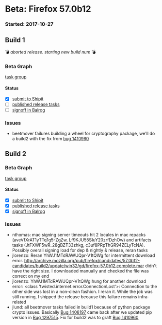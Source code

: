 # Beta: Firefox 57.0b12

### Started: 2017-10-27

## Build 1
:bomb: _aborted release. starting new build num_ :bomb:

### Beta Graph
[task group](https://tools.taskcluster.net/push-inspector/#/JwEu-nKsSOSz6Tt6WoZdBw)


#### Status
- [x] [submit to Shipit](https://wiki.mozilla.org/Release:Release_Automation_on_Mercurial:Starting_a_Release#Submit_to_Ship_It)
- [ ] [published release tasks](../how-tos/relpro.md#4-publish-release)
- [ ] [signoff in Balrog](../how-tos/relpro.md#3-signoffs)

### Issues
- beetmover failures building a wheel for cryptography package, we'll do a build2 with the fix from [bug 1410960](https://bugzilla.mozilla.org/show_bug.cgi?id=1410960)
## Build 2

### Beta Graph
[task group](https://tools.taskcluster.net/push-inspector/#/JHWirlAPQLWFFVsrpwUgsg)


#### Status
- [x] [submit to Shipit](https://wiki.mozilla.org/Release:Release_Automation_on_Mercurial:Starting_a_Release#Submit_to_Ship_It)
- [x] [published release tasks](../how-tos/relpro.md#4-publish-release)
- [x] [signoff in Balrog](../how-tos/relpro.md#3-signoffs)

### Issues
- nthomas: mac signing server timeouts hit 2 locales in mac repacks (aveVfXrAT1yTTq1g5-ZgZw, Lf9KJU55SIuY20zrfDzhOw) and artifacts tasks (JtFXWF5wR_28gBZT33zhkg, c3uf8PRpThGR94ZELyTcNA). Possibly overall signing load for dep & nightly & release, reran tasks
- jlorenzo: Reran YhWJ1MTdRAWUQpr-V1tQWg for intermittent download error. http://archive.mozilla.org/pub/firefox/candidates/57.0b12-candidates/build2/update/win32/gd/firefox-57.0b12.complete.mar didn't have the right size. I downloaded manually and checked the file was correct on my end
- jlorenzo: YhWJ1MTdRAWUQpr-V1tQWg hung for another download error: <class 'twisted.internet.error.ConnectionLost'>: Connection to the other side was lost in a non-clean fashion. I reran it. While the job was still running, I shipped the release because this failure remains infra-related
- jlund: all beetmover tasks failed in build1 because of python package crypto issues. Basically [Bug 1408197](https://bugzil.la/1408197) came back after we updated pip version in [Bug 1297515](https://bugzil.la/1297515). Fix for build2 was to graft [Bug 1410960](https://bugzil.la/1410960)
